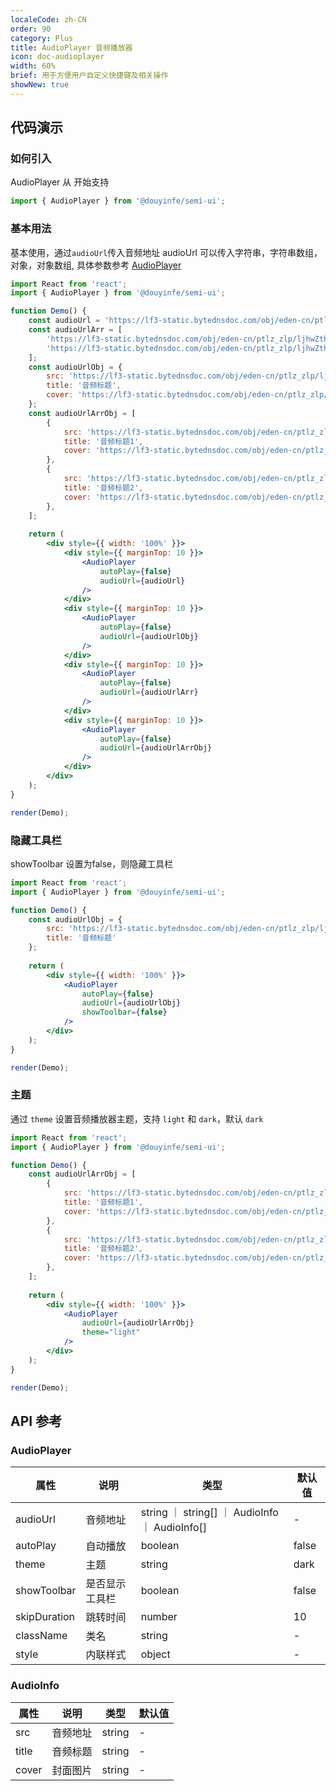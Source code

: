 ```yaml
---
localeCode: zh-CN
order: 90
category: Plus
title: AudioPlayer 音频播放器
icon: doc-audioplayer
width: 60%
brief: 用于方便用户自定义快捷键及相关操作
showNew: true
---
```


## 代码演示

### 如何引入
AudioPlayer 从  开始支持

```jsx import
import { AudioPlayer } from '@douyinfe/semi-ui';
```


### 基本用法

基本使用，通过`audioUrl`传入音频地址
audioUrl 可以传入字符串，字符串数组，对象，对象数组, 具体参数参考 [AudioPlayer](#AudioPlayer)

```jsx live=true noInline=true dir="column"
import React from 'react';
import { AudioPlayer } from '@douyinfe/semi-ui';

function Demo() {
    const audioUrl = 'https://lf3-static.bytednsdoc.com/obj/eden-cn/ptlz_zlp/ljhwZthlaukjlkulzlp/components/audio2.mp3';
    const audioUrlArr = [
        'https://lf3-static.bytednsdoc.com/obj/eden-cn/ptlz_zlp/ljhwZthlaukjlkulzlp/components/audio1.mp3',
        'https://lf3-static.bytednsdoc.com/obj/eden-cn/ptlz_zlp/ljhwZthlaukjlkulzlp/components/audio2.mp3',
    ];
    const audioUrlObj = {
        src: 'https://lf3-static.bytednsdoc.com/obj/eden-cn/ptlz_zlp/ljhwZthlaukjlkulzlp/components/audio1.mp3',
        title: '音频标题',
        cover: 'https://lf3-static.bytednsdoc.com/obj/eden-cn/ptlz_zlp/ljhwZthlaukjlkulzlp/root-web-sites/abstract.jpg',
    };
    const audioUrlArrObj = [
        {
            src: 'https://lf3-static.bytednsdoc.com/obj/eden-cn/ptlz_zlp/ljhwZthlaukjlkulzlp/components/audio1.mp3',
            title: '音频标题1',
            cover: 'https://lf3-static.bytednsdoc.com/obj/eden-cn/ptlz_zlp/ljhwZthlaukjlkulzlp/root-web-sites/abstract.jpg',
        },
        {
            src: 'https://lf3-static.bytednsdoc.com/obj/eden-cn/ptlz_zlp/ljhwZthlaukjlkulzlp/components/audio2.mp3',
            title: '音频标题2',
            cover: 'https://lf3-static.bytednsdoc.com/obj/eden-cn/ptlz_zlp/ljhwZthlaukjlkulzlp/root-web-sites/abstract.jpg',
        },
    ];
  
    return (
        <div style={{ width: '100%' }}>
            <div style={{ marginTop: 10 }}>
                <AudioPlayer
                    autoPlay={false}
                    audioUrl={audioUrl}
                />
            </div>
            <div style={{ marginTop: 10 }}>
                <AudioPlayer
                    autoPlay={false}
                    audioUrl={audioUrlObj}
                />
            </div>
            <div style={{ marginTop: 10 }}>
                <AudioPlayer
                    autoPlay={false}
                    audioUrl={audioUrlArr}
                />
            </div>
            <div style={{ marginTop: 10 }}>
                <AudioPlayer
                    autoPlay={false}
                    audioUrl={audioUrlArrObj}
                />
            </div>
        </div>
    );
}

render(Demo);

```


### 隐藏工具栏

showToolbar 设置为false，则隐藏工具栏


```jsx live=true noInline=true dir="column"
import React from 'react';
import { AudioPlayer } from '@douyinfe/semi-ui';

function Demo() {
    const audioUrlObj = {
        src: 'https://lf3-static.bytednsdoc.com/obj/eden-cn/ptlz_zlp/ljhwZthlaukjlkulzlp/components/audio1.mp3',
        title: '音频标题'
    };
  
    return (
        <div style={{ width: '100%' }}>
            <AudioPlayer
                autoPlay={false}
                audioUrl={audioUrlObj}
                showToolbar={false}
            />
        </div>
    );
}

render(Demo);

```

### 主题

通过 `theme` 设置音频播放器主题，支持 `light` 和 `dark`，默认 `dark`


```jsx live=true noInline=true dir="column"
import React from 'react';
import { AudioPlayer } from '@douyinfe/semi-ui';

function Demo() {
    const audioUrlArrObj = [
        {
            src: 'https://lf3-static.bytednsdoc.com/obj/eden-cn/ptlz_zlp/ljhwZthlaukjlkulzlp/components/audio1.mp3',
            title: '音频标题1',
            cover: 'https://lf3-static.bytednsdoc.com/obj/eden-cn/ptlz_zlp/ljhwZthlaukjlkulzlp/root-web-sites/abstract.jpg',
        },
        {
            src: 'https://lf3-static.bytednsdoc.com/obj/eden-cn/ptlz_zlp/ljhwZthlaukjlkulzlp/components/audio2.mp3',
            title: '音频标题2',
            cover: 'https://lf3-static.bytednsdoc.com/obj/eden-cn/ptlz_zlp/ljhwZthlaukjlkulzlp/root-web-sites/abstract.jpg',
        },
    ];
  
    return (
        <div style={{ width: '100%' }}>
            <AudioPlayer
                audioUrl={audioUrlArrObj}
                theme="light"
            />
        </div>
    );
}

render(Demo);

```

## API 参考

### AudioPlayer

| 属性                | 说明                                             | 类型                              | 默认值    |
|-------------------|------------------------------------------------|---------------------------------|--------------|
| audioUrl             | 音频地址                                    | string ｜ string[] ｜ AudioInfo ｜ AudioInfo[]                                 | -  |
| autoPlay            | 自动播放                                     | boolean                                  | false  |
| theme             | 主题                                     | string                                  | dark  |
| showToolbar       | 是否显示工具栏                           | boolean                                  | false   |
| skipDuration       | 跳转时间                                     | number                                  | 10   |
| className         | 类名                           | string                                  | -   |
| style             | 内联样式                           | object                                  | -   |

### AudioInfo

| 属性                | 说明                                          | 类型                              | 默认值    |
|-------------------|------------------------------------------------|---------------------------------|-----------|
| src               | 音频地址                                    | string                          | -  |
| title             | 音频标题                                    | string                          | -  |
| cover             | 封面图片                                    | string                          | -  |


